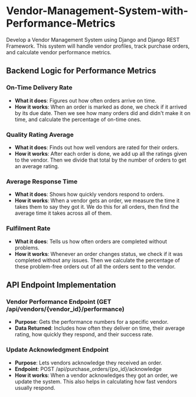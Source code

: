 # Vendor-Management-System-with-Performance-Metrics
Develop a Vendor Management System using Django and Django REST Framework. This system will handle vendor profiles, track purchase orders, and calculate vendor performance metrics.

## Backend Logic for Performance Metrics

### On-Time Delivery Rate
- **What it does**: Figures out how often orders arrive on time.
- **How it works**: When an order is marked as done, we check if it arrived by its due date. Then we see how many orders did and didn't make it on time, and calculate the percentage of on-time ones.

### Quality Rating Average
- **What it does**: Finds out how well vendors are rated for their orders.
- **How it works**: After each order is done, we add up all the ratings given to the vendor. Then we divide that total by the number of orders to get an average rating.

### Average Response Time
- **What it does**: Shows how quickly vendors respond to orders.
- **How it works**: When a vendor gets an order, we measure the time it takes them to say they got it. We do this for all orders, then find the average time it takes across all of them.

### Fulfilment Rate
- **What it does**: Tells us how often orders are completed without problems.
- **How it works**: Whenever an order changes status, we check if it was completed without any issues. Then we calculate the percentage of these problem-free orders out of all the orders sent to the vendor.

## API Endpoint Implementation

### Vendor Performance Endpoint (GET /api/vendors/{vendor_id}/performance)
- **Purpose**: Gets the performance numbers for a specific vendor.
- **Data Returned**: Includes how often they deliver on time, their average rating, how quickly they respond, and their success rate.

### Update Acknowledgment Endpoint
- **Purpose**: Lets vendors acknowledge they received an order.
- **Endpoint**: POST /api/purchase_orders/{po_id}/acknowledge
- **How it works**: When a vendor acknowledges they got an order, we update the system. This also helps in calculating how fast vendors usually respond.
